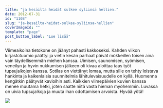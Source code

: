 ```yaml
---
title: "ja kesäilta heidät sulkee syliinsä hellien."
date: 2012-07-31
id: "1108"
slug: "ja-kesailta-heidat-sulkee-syliinsa-hellien"
coverImageId: ""
template: "page"
post_button_label: "Lue lisää"
---
```


Viimeaikoina tietokone on jäänyt pahasti kakkoseksi. Kahden viikon kirjastotuomio päättyi ja vietin kesän parhaat päivät mökkeillen toisen aina vain täydellisemmän miehen kanssa. Uimisen, saunomisen, syömisen, veneilyn ja hyvin nukkumisen jälkeen oli kivaa aloittaa taas työt tupsujalkojen kanssa. Sotilas on viettänyt lomaa, mutta sille on tehty loistava hankinta ja kaikenlaisia suunnitelmia lähitulevaisuudelle on kyllä. Huomenna kengätkin päätyvät kavioihin asti. Kaikkien viimepäivien kuvien kanssa menee muutama hetki, joten saatte niitä vasta hieman myöhemmin. Luvassa on uivia tupsujalkoja ja muuta ihan odottamisen arvoista. Hyvää yötä!

[![](/images/IMG_7862__.jpg)](http://4.bp.blogspot.com/-SBkWKZCO1tw/UBg1RCCvlAI/AAAAAAAAA7U/6EEnWMv3AG8/s1600/IMG_7862__.jpg)
